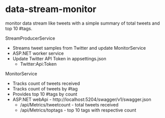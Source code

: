 # data-stream-monitor
monitor data stream like tweets with a simple summary of total tweets and top 10 #tags.

StreamProducerService
  - Streams tweet samples from Twitter and update MonitorService
  - ASP.NET worker service
  - Update Twitter API Token in appsettings.json
      - Twitter:Api:Token
  
MonitorService
  - Tracks count of tweets received
  - Tracks count of tweets by #tag
  - Provides top 10 #tags by count
  - ASP.NET webApi - http://localhost:5204/swagger/v1/swagger.json
      - /api/Metrics/tweetcount - total tweets received
      - /api/Metrics/toptags - top 10 tags with respective count
  
